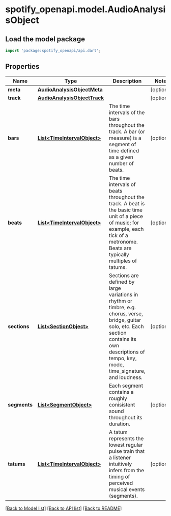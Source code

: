# spotify_openapi.model.AudioAnalysisObject

## Load the model package
```dart
import 'package:spotify_openapi/api.dart';
```

## Properties
Name | Type | Description | Notes
------------ | ------------- | ------------- | -------------
**meta** | [**AudioAnalysisObjectMeta**](AudioAnalysisObjectMeta.md) |  | [optional] 
**track** | [**AudioAnalysisObjectTrack**](AudioAnalysisObjectTrack.md) |  | [optional] 
**bars** | [**List&lt;TimeIntervalObject&gt;**](TimeIntervalObject.md) | The time intervals of the bars throughout the track. A bar (or measure) is a segment of time defined as a given number of beats. | [optional] 
**beats** | [**List&lt;TimeIntervalObject&gt;**](TimeIntervalObject.md) | The time intervals of beats throughout the track. A beat is the basic time unit of a piece of music; for example, each tick of a metronome. Beats are typically multiples of tatums. | [optional] 
**sections** | [**List&lt;SectionObject&gt;**](SectionObject.md) | Sections are defined by large variations in rhythm or timbre, e.g. chorus, verse, bridge, guitar solo, etc. Each section contains its own descriptions of tempo, key, mode, time_signature, and loudness. | [optional] 
**segments** | [**List&lt;SegmentObject&gt;**](SegmentObject.md) | Each segment contains a roughly conisistent sound throughout its duration. | [optional] 
**tatums** | [**List&lt;TimeIntervalObject&gt;**](TimeIntervalObject.md) | A tatum represents the lowest regular pulse train that a listener intuitively infers from the timing of perceived musical events (segments). | [optional] 

[[Back to Model list]](../README.md#documentation-for-models) [[Back to API list]](../README.md#documentation-for-api-endpoints) [[Back to README]](../README.md)


